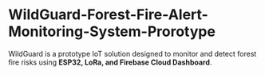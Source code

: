 # WildGuard-Forest-Fire-Alert-Monitoring-System-Prorotype
WildGuard is a prototype IoT solution designed to monitor and detect forest fire risks using **ESP32, LoRa, and Firebase Cloud Dashboard**.
